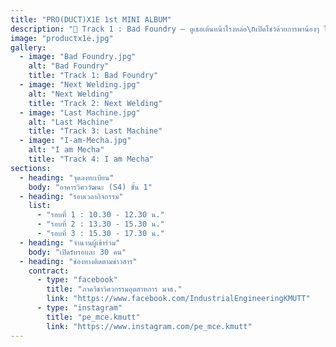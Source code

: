 ```yaml
---
title: "PRO(DUCT)X1E 1st MINI ALBUM"
description: "🎵 Track 1 : Bad Foundry – ดูเธอเต้นหน้าโรงหล่อ\nเปิดโชว์ด้วยการพาน้องๆ ไปรู้จักโลกของงานหล่อ 🏭\n• แนะนำว่าการหล่อคืออะไร\n• พาชมโรงหล่อ + ชมผลงานจริง\n• มีสาธิต และให้น้องๆ ได้ลองทำเอง\n👉 เพื่อให้เข้าใจความสำคัญของงานหล่อในการผลิตชิ้นส่วนอุตสาหกรรม\n\n🎵 Track 2 : Next Welding – ลองเชื่อมกันดีไหม\nขึ้นเพลงที่สองกับเวทีเชื่อมไฟฟ้า 🔥\n• แนะนำพื้นฐานงานเชื่อม\n• สาธิตเทคนิคการเชื่อมหลายรูปแบบ\n👉 ให้เห็นว่างานเชื่อมสำคัญแค่ไหนต่อการประกอบชิ้นส่วน\n\n🎵 Track 3 : Last Machine – พรุ่งนี้ค่อยกลึงได้ไหม\nเข้าสู่บรรยากาศสายแมชซีน 🛠️\n• อธิบายการใช้เครื่องจักร เช่น เครื่องกลึง เครื่องกัด\n• สาธิตการสร้างชิ้นงาน เช่น C-Clamp\n👉 ให้เข้าใจความสำคัญของการกลึง ขัดแต่ง และการขึ้นรูปที่เป็นพื้นฐานของวิศวฯ\n\n🎵 Track 4 : I am Mecha – ดีอยู่แล้วที่เมคคา\nปิดท้ายคอนเสิร์ตด้วยความล้ำสมัยของ เมคคาทรอนิกส์ 🤖⚙️\n• แนะนำระบบ Pneumatics และ PLC\n• สาธิตการทำงานของระบบอัตโนมัติ\n• เปิดโอกาสให้น้องๆ ได้ลองควบคุมจริง\n👉 เพื่อเห็นความสำคัญของระบบอัตโนมัติและการประยุกต์ใช้ในงานวิศวฯ"
image: "productx1e.jpg"
gallery:
  - image: "Bad Foundry.jpg"
    alt: "Bad Foundry"
    title: "Track 1: Bad Foundry"
  - image: "Next Welding.jpg"
    alt: "Next Welding"
    title: "Track 2: Next Welding"
  - image: "Last Machine.jpg"
    alt: "Last Machine"
    title: "Track 3: Last Machine"
  - image: "I-am-Mecha.jpg"
    alt: "I am Mecha"
    title: "Track 4: I am Mecha"
sections:
  - heading: "จุดลงทะเบียน"
    body: "อาคารวิศววัฒนะ (S4) ชั้น 1"
  - heading: "รอบเวลากิจกรรม"
    list:
      - "รอบที่ 1 : 10.30 - 12.30 น."
      - "รอบที่ 2 : 13.30 - 15.30 น."
      - "รอบที่ 3 : 15.30 - 17.30 น."
  - heading: "จำนวนผู้เข้าร่วม"
    body: "เปิดรับรอบละ 30 คน"
  - heading: "ช่องทางติดตามข่าวสาร"
    contract:
      - type: "facebook"
        title: "ภาควิชาวิศวกรรมอุตสาหการ มจธ."
        link: "https://www.facebook.com/IndustrialEngineeringKMUTT"
      - type: "instagram"
        title: "pe_mce.kmutt"
        link: "https://www.instagram.com/pe_mce.kmutt"
---
```

